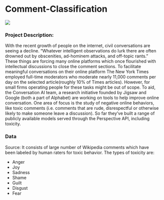 # Comment-Classification

![](https://github.com/piyushmanglani08/TEKSystems_HACK/blob/master/Image.jpeg)

### Project Description:

With the recent growth of people on the internet, civil conversations are seeing a decline. “Whatever intelligent observations do lurk there are often drowned out by obscenities, ad-hominem attacks, and off-topic rants.” These things are forcing many online platforms which once flourished with intellectual discussions to close the comment sections. To facilitate meaningful conversations on their online platform The New York Times employed full-time moderators who moderate nearly 11,000 comments per day on the selected article(roughly 10% of Times articles). However, for small firms operating people for these tasks might be out of scope. To aid, the Conversation AI team, a research initiative founded by Jigsaw and Google (both a part of Alphabet) are working on tools to help improve online conversation. One area of focus is the study of negative online behaviors, like toxic comments (i.e. comments that are rude, disrespectful or otherwise likely to make someone leave a discussion). So far they’ve built a range of publicly available models served through the Perspective API, including toxicity.

### Data

Source: It consists of large number of Wikipedia comments which have been labeled by human raters for toxic behavior. 
The types of toxicity are: 
- Anger 
- Joy
- Sadness 
- Shame 
- Guilt 
- Disgust
- Fear


